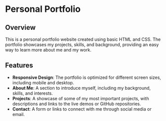# Personal Portfolio

## Overview
This is a personal portfolio website created using basic HTML and CSS. The portfolio showcases my projects, skills, and background, providing an easy way to learn more about me and my work.

## Features
- **Responsive Design**: The portfolio is optimized for different screen sizes, including mobile and desktop.
- **About Me**: A section to introduce myself, including my background, skills, and interests.
- **Projects**: A showcase of some of my most important projects, with descriptions and links to the live demos or GitHub repositories.
- **Contact**: A form or links to connect with me through social media or email.
